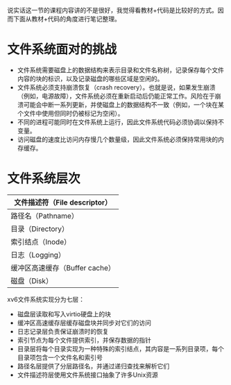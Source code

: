 说实话这一节的课程内容讲的不是很好，我觉得看教材+代码是比较好的方式。因而下面从教材+代码的角度进行笔记整理。

# 文件系统面对的挑战
- 文件系统需要磁盘上的数据结构来表示目录和文件名称树，记录保存每个文件内容的块的标识，以及记录磁盘的哪些区域是空闲的。
- 文件系统必须支持崩溃恢复（crash recovery）。也就是说，如果发生崩溃（例如，电源故障），文件系统必须在重新启动后仍能正常工作。风险在于崩溃可能会中断一系列更新，并使磁盘上的数据结构不一致（例如，一个块在某个文件中使用但同时仍被标记为空闲）。
- 不同的进程可能同时在文件系统上运行，因此文件系统代码必须协调以保持不变量。
- 访问磁盘的速度比访问内存慢几个数量级，因此文件系统必须保持常用块的内存缓存。

# 文件系统层次
|文件描述符（File descriptor）|
|---|
|路径名（Pathname）|
|目录（Directory）|
|索引结点（Inode）|
|日志（Logging）|
|缓冲区高速缓存（Buffer cache）|
|磁盘（Disk）|

xv6文件系统实现分为七层：
- 磁盘层读取和写入virtio硬盘上的块
- 缓冲区高速缓存层缓存磁盘块并同步对它们的访问
- 日志记录层负责保证崩溃时的恢复
- 索引节点为每个文件提供索引，并保存数据的指针
- 目录层将每个目录实现为一种特殊的索引结点，其内容是一系列目录项，每个目录项包含一个文件名和索引号
- 路径名层提供了分层路径名，并通过递归查找来解析它们
- 文件描述符层使用文件系统接口抽象了许多Unix资源


